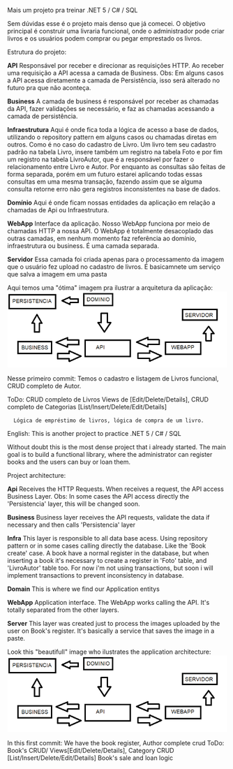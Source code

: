 Mais um projeto pra treinar .NET 5 / C# / SQL


Sem dúvidas esse é o projeto mais denso que já comecei. O objetivo principal é construir uma livraria funcional, onde o administrador pode criar livros e os usuários podem
comprar ou pegar emprestado os livros.

Estrutura do projeto:

<b>API</b> Responsável por receber e direcionar as requisições HTTP. Ao receber uma requisição a API acessa a camada de Business. Obs: Em alguns casos a API acessa diretamente
a camada de Persistência, isso será alterado no futuro pra que não aconteça.

<b>Business</b> A camada de business é responsável por receber as chamadas da API, fazer validações se necessário, e faz as chamadas acessando a camada de persistência.

<b>Infraestrutura</b> Aqui é onde fica toda a lógica de acesso a base de dados, utilizando o repository pattern em alguns casos ou chamadas diretas em outros. Como é no caso
do cadastro de Livro. Um livro tem seu cadastro padrão na tabela Livro, insere também um registro na tabela Foto e por fim um registro na tabela LivroAutor, que é a responsável
por fazer o relacionamento entre Livro e Autor. Por enquanto as consultas são feitas de forma separada, porém em um futuro estarei aplicando todas essas consultas
em uma mesma transação, fazendo assim que se alguma consulta retorne erro não gera registros inconsistentes na base de dados.

<b>Domínio</b> Aqui é onde ficam nossas entidades da aplicação em relação a chamadas de Api ou Infraestrutura.

<b>WebApp</b> Interface da aplicação. Nosso WebApp funciona por meio de chamadas HTTP a nossa API. O WebApp é totalmente desacoplado das outras camadas, em nenhum momento
faz referência ao domínio, infraestrutura ou business. É uma camada separada.


<b>Servidor</b> Essa camada foi criada apenas para o processamento da imagem que o usuário fez upload no cadastro de livros. É basicamnete um serviço que salva a imagem 
em uma pasta

Aqui temos uma "ótima" imagem pra ilustrar a arquitetura da aplicação:
<img src="https://github.com/Gabriel-0216/Nascimento.Software.Livraria/blob/f8a9d2042be2b5a9ab0aae94429536f52a8bc522/ARQUITETURA.png"/>


Nesse primeiro commit: Temos o cadastro e listagem de Livros funcional, CRUD completo de Autor.

ToDo: CRUD completo de Livros Views de [Edit/Delete/Details], CRUD completo de Categorias [List/Insert/Delete/Edit/Details]
      
      Lógica de empréstimo de livros, lógica de compra de um livro.
      
     
English:
This is another project to practice .NET 5 / C# / SQL

Without doubt this is the most dense project that i already started. The main goal is to build a functional library, where the administrator can register books and the users 
can buy or loan them.

Project architecture:

<b>Api</b> Receives the HTTP Requests. When receives a request, the API access Business Layer. Obs: In some cases the API access directly the 'Persistencia' layer, this will be 
changed soon.

<b>Business</b> Business layer receives the API requests, validate the data if necessary and then calls 'Persistencia' layer
      
<b>Infra</b> This layer is responsible to all data base acess. Using repository pattern or in some cases calling directly the database. Like the 'Book create' case. A book have
a normal register in the database, but when inserting a book it's necessary to create a register in 'Foto' table, and 'LivroAutor' table too. For now i'm not using transactions, 
but soon i will implement transactions to prevent inconsistency in database.

<b>Domain</b> This is where we find our Application entitys 

<b>WebApp</b> Application interface. The WebApp works calling the API. It's totally separated from the other layers.


<b>Server</b> This layer was created just to process the images uploaded by the user on Book's register. It's basically a service that saves the image in a paste.


Look this "beautifull" image who ilustrates the application architecture:
<img src="https://github.com/Gabriel-0216/Nascimento.Software.Livraria/blob/f8a9d2042be2b5a9ab0aae94429536f52a8bc522/ARQUITETURA.png"/>

In this first commit: We have the book register, Author complete crud
ToDo: Book's CRUD/ Views[Edit/Delete/Details], Category CRUD [List/Insert/Delete/Edit/Details]
Book's sale and loan logic
